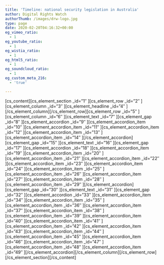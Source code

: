 ```yaml
---
title: 'Timeline: national security legislation in Australia'
author: Digital Rights Watch
authorThumb: /images/drw-logo.jpg
type: page
date: 2020-02-20T04:16:32+00:00
eg_vimeo_ratio:
  - 1
eg_youtube_ratio:
  - 1
eg_wistia_ratio:
  - 1
eg_html5_ratio:
  - 1
eg_soundcloud_ratio:
  - 1
eg_custom_meta_216:
  - 'true'

---
```

\[cs\_content\]\[cs\_element\_section \_id=&#8221;1&#8243; \]\[cs\_element\_row \_id=&#8221;2&#8243; \]\[cs\_element\_column \_id=&#8221;3&#8243; \]\[cs\_element\_headline \_id=&#8221;4&#8243; \]\[/cs\_element\_column\]\[/cs\_element\_row\]\[cs\_element\_row \_id=&#8221;5&#8243; \]\[cs\_element\_column \_id=&#8221;6&#8243; \]\[cs\_element\_text \_id=&#8221;7&#8243; \]\[cs\_element\_gap \_id=&#8221;8&#8243; \]\[cs\_element\_accordion \_id=&#8221;9&#8243; \]\[cs\_element\_accordion\_item \_id=&#8221;10&#8243; \]\[cs\_element\_accordion\_item \_id=&#8221;11&#8243; \]\[cs\_element\_accordion\_item \_id=&#8221;12&#8243; \]\[cs\_element\_accordion\_item \_id=&#8221;13&#8243; \]\[cs\_element\_accordion\_item \_id=&#8221;14&#8243; \]\[/cs\_element\_accordion\]\[cs\_element\_gap \_id=&#8221;15&#8243; \]\[cs\_element\_text \_id=&#8221;16&#8243; \]\[cs\_element\_gap \_id=&#8221;17&#8243; \]\[cs\_element\_accordion \_id=&#8221;18&#8243; \]\[cs\_element\_accordion\_item \_id=&#8221;19&#8243; \]\[cs\_element\_accordion\_item \_id=&#8221;20&#8243; \]\[cs\_element\_accordion\_item \_id=&#8221;21&#8243; \]\[cs\_element\_accordion\_item \_id=&#8221;22&#8243; \]\[cs\_element\_accordion\_item \_id=&#8221;23&#8243; \]\[cs\_element\_accordion\_item \_id=&#8221;24&#8243; \]\[cs\_element\_accordion\_item \_id=&#8221;25&#8243; \]\[cs\_element\_accordion\_item \_id=&#8221;26&#8243; \]\[cs\_element\_accordion\_item \_id=&#8221;27&#8243; \]\[cs\_element\_accordion\_item \_id=&#8221;28&#8243; \]\[cs\_element\_accordion\_item \_id=&#8221;29&#8243; \]\[/cs\_element\_accordion\]\[cs\_element\_gap \_id=&#8221;30&#8243; \]\[cs\_element\_text \_id=&#8221;31&#8243; \]\[cs\_element\_gap \_id=&#8221;32&#8243; \]\[cs\_element\_accordion \_id=&#8221;33&#8243; \]\[cs\_element\_accordion\_item \_id=&#8221;34&#8243; \]\[cs\_element\_accordion\_item \_id=&#8221;35&#8243; \]\[cs\_element\_accordion\_item \_id=&#8221;36&#8243; \]\[cs\_element\_accordion\_item \_id=&#8221;37&#8243; \]\[cs\_element\_accordion\_item \_id=&#8221;38&#8243; \]\[cs\_element\_accordion\_item \_id=&#8221;39&#8243; \]\[cs\_element\_accordion\_item \_id=&#8221;40&#8243; \]\[cs\_element\_accordion\_item \_id=&#8221;41&#8243; \]\[cs\_element\_accordion\_item \_id=&#8221;42&#8243; \]\[cs\_element\_accordion\_item \_id=&#8221;43&#8243; \]\[cs\_element\_accordion\_item \_id=&#8221;44&#8243; \]\[cs\_element\_accordion\_item \_id=&#8221;45&#8243; \]\[cs\_element\_accordion\_item \_id=&#8221;46&#8243; \]\[cs\_element\_accordion\_item \_id=&#8221;47&#8243; \]\[cs\_element\_accordion\_item \_id=&#8221;48&#8243; \]\[cs\_element\_accordion\_item \_id=&#8221;49&#8243; \]\[/cs\_element\_accordion\]\[/cs\_element\_column\]\[/cs\_element\_row\]\[/cs\_element\_section\][/cs_content]
